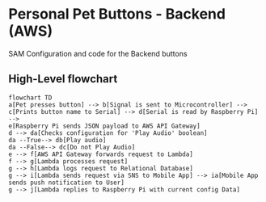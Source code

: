 # Personal Pet Buttons - Backend (AWS)

SAM Configuration and code for the Backend buttons

## High-Level flowchart

```mermaid
flowchart TD
a[Pet presses button] --> b[Signal is sent to Microcontroller] --> c[Prints button name to Serial] --> d[Serial is read by Raspberry Pi] -->
e[Raspberry Pi sends JSON payload to AWS API Gateway] 
d --> da[Checks configuration for 'Play Audio' boolean]
da --True--> db[Play audio]
da --False--> dc[Do not Play Audio]
e --> f[AWS API Gateway forwards request to Lambda]
f --> g[Lambda processes request]
g --> h[Lambda logs request to Relational Database]
g --> i[Lambda sends request via SNS to Mobile App] --> ia[Mobile App sends push notification to User]
g --> j[Lambda replies to Raspberry Pi with current config Data]
```